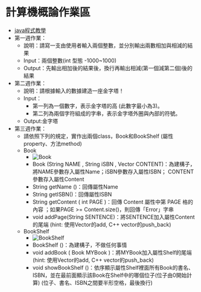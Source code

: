 # 計算機概論作業區
- [java程式教學](https://programming.im.ncnu.edu.tw/J_index.html)
- 第一週作業：
  - 說明：請寫一支由使用者輸入兩個整數，並分別輸出兩數相加與相減的結果
  - Input：兩個整數(int 型態 -1000~1000)
  - Output：先輸出相加後的結果後，換行再輸出相減(第一個減第二個)後的結果
- 第二週作業：
  - 說明：請根據輸入的數據建造一座金字塔！
  - Input：
    - 第一列為一個數字，表示金字塔的高 (此數字最小為3)。
    - 第二列為兩個字符組成的字串，表示金字塔外圈與內部的符號。
  - Output:金字塔
- 第三週作業：
  - 請依照下列的規定，實作出兩個class，Book和BookShelf (屬性property、方法method)
  - Book
    - ![Book]()
    - Book (String NAME , String iSBN , Vector<String> CONTENT)：為建構子，將NAME參數存入屬性Name；iSBN參數存入屬性ISBN； CONTENT參數存入屬性Content
    - String getName ()：回傳屬性Name
    - String getISBN()：回傳屬性ISBN
    - String getContent ( int PAGE )：回傳 Content 屬性中第 PAGE 格的內容 ；如果PAGE >= Content.size()，則回傳「Error」字串
    - void addPage(String SENTENCE)：將SENTENCE加入屬性Content的尾端 (hint: 使用Vector的add, C++ vector的push_back)
  - BookShelf
    - ![BookShelf]()
    - BookShelf ()：為建構子，不做任何事情
    - void addBook ( Book MYBook )：將MYBook加入屬性Shelf的尾端 (hint: 使用Vector的add, C++ vector的push_back)
    - void showBookShelf ()：依序顯示屬性Shelf裡面所有Book的書名、ISBN，並在最前面顯示該Book在Shelf中的哪個位子(位子由0開始計算) (位子、書名、ISBN之間要半形空格，最後換行)
